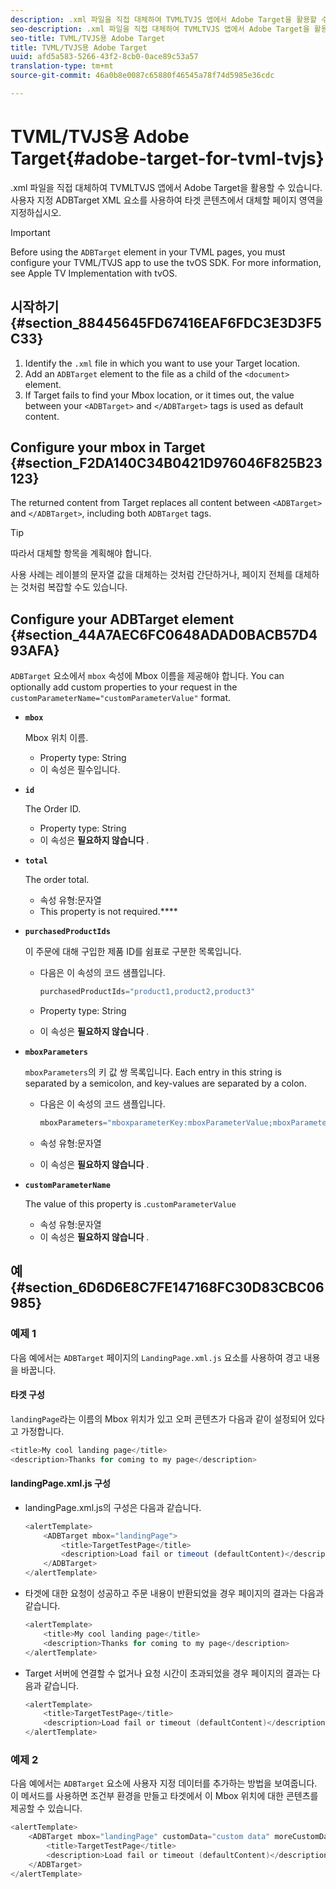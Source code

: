 ```yaml
---
description: .xml 파일을 직접 대체하여 TVMLTVJS 앱에서 Adobe Target을 활용할 수 있습니다. 사용자 지정 ADBTarget XML 요소를 사용하여 타겟 콘텐츠에서 대체할 페이지 영역을 지정하십시오.
seo-description: .xml 파일을 직접 대체하여 TVMLTVJS 앱에서 Adobe Target을 활용할 수 있습니다. 사용자 지정 ADBTarget XML 요소를 사용하여 타겟 콘텐츠에서 대체할 페이지 영역을 지정하십시오.
seo-title: TVML/TVJS용 Adobe Target
title: TVML/TVJS용 Adobe Target
uuid: afd5a583-5266-43f2-8cb0-0ace89c53a57
translation-type: tm+mt
source-git-commit: 46a0b8e0087c65880f46545a78f74d5985e36cdc

---
```



# TVML/TVJS용 Adobe Target{#adobe-target-for-tvml-tvjs}

.xml 파일을 직접 대체하여 TVMLTVJS 앱에서 Adobe Target을 활용할 수 있습니다. 사용자 지정 ADBTarget XML 요소를 사용하여 타겟 콘텐츠에서 대체할 페이지 영역을 지정하십시오.

>[!IMPORTANT]
>
>Before using the `ADBTarget` element in your TVML pages, you must configure your TVML/TVJS app to use the tvOS SDK. For more information, see Apple TV Implementation with tvOS.[](/help/ios/apple-tv-implementation-tvos/apple-tv-implementation-tvos.md)

## 시작하기 {#section_88445645FD67416EAF6FDC3E3D3F5C33}

1. Identify the `.xml` file in which you want to use your Target location.
1. Add an `ADBTarget` element to the file as a child of the `<document>` element.
1. If Target fails to find your Mbox location, or it times out, the value between your `<ADBTarget>` and `</ADBTarget>` tags is used as default content.

## Configure your mbox in Target {#section_F2DA140C34B0421D976046F825B23123}

The returned content from Target replaces all content between `<ADBTarget>` and `</ADBTarget>`, including both `ADBTarget` tags.

>[!TIP]
>
>따라서 대체할 항목을 계획해야 합니다.

사용 사례는 레이블의 문자열 값을 대체하는 것처럼 간단하거나, 페이지 전체를 대체하는 것처럼 복잡할 수도 있습니다.

## Configure your ADBTarget element {#section_44A7AEC6FC0648ADAD0BACB57D493AFA}

`ADBTarget` 요소에서 `mbox` 속성에 Mbox 이름을 제공해야 합니다. You can optionally add custom properties to your request in the `customParameterName="customParameterValue"` format.

* **`mbox`**

   Mbox 위치 이름.

   * Property type: String
   * 이 속성은 필수입니다.

* **`id`**

   The Order ID.

   * Property type: String
   * 이 속성은 **필요하지 않습니다** .

* **`total`**

   The order total.

   * 속성 유형:문자열
   * This property is not required.****

* **`purchasedProductIds`**

   이 주문에 대해 구입한 제품 ID를 쉼표로 구분한 목록입니다.

   * 다음은 이 속성의 코드 샘플입니다.


      ```objective-c
      purchasedProductIds="product1,product2,product3" 
      ```

   * Property type: String
   * 이 속성은 **필요하지 않습니다** .

* **`mboxParameters`**

   `mboxParameters`의 키 값 쌍 목록입니다. Each entry in this string is separated by a semicolon, and key-values are separated by a colon.

   * 다음은 이 속성의 코드 샘플입니다.

      ```objective-c
      mboxParameters="mboxparameterKey:mboxParameterValue;mboxParameterKey1:mboxParameterValue1;mboxParameterKey2:mboxParameterValue2"
      ```

   * 속성 유형:문자열
   * 이 속성은 **필요하지 않습니다** .

* **`customParameterName`**

   The value of this property is .`customParameterValue`

   * 속성 유형:문자열
   * 이 속성은 **필요하지 않습니다** .


## 예 {#section_6D6D6E8C7FE147168FC30D83CBC06985}

### 예제 1

다음 예에서는 `ADBTarget` 페이지의 `LandingPage.xml.js` 요소를 사용하여 경고 내용을 바꿉니다.

#### 타겟 구성

`landingPage`라는 이름의 Mbox 위치가 있고 오퍼 콘텐츠가 다음과 같이 설정되어 있다고 가정합니다.

```objective-c
<title>My cool landing page</title> 
<description>Thanks for coming to my page</description> 
```

#### landingPage.xml.js 구성

* landingPage.xml.js의 구성은 다음과 같습니다.

   ```js
   <alertTemplate> 
       <ADBTarget mbox="landingPage">  
           <title>TargetTestPage</title> 
           <description>Load fail or timeout (defaultContent)</description> 
       </ADBTarget>  
   </alertTemplate> 
   ```

* 타겟에 대한 요청이 성공하고 주문 내용이 반환되었을 경우 페이지의 결과는 다음과 같습니다.

   ```objective-c
   <alertTemplate> 
       <title>My cool landing page</title> 
       <description>Thanks for coming to my page</description> 
   </alertTemplate>
   ```

* Target 서버에 연결할 수 없거나 요청 시간이 초과되었을 경우 페이지의 결과는 다음과 같습니다.

   ```objective-c
   <alertTemplate> 
       <title>TargetTestPage</title> 
       <description>Load fail or timeout (defaultContent)</description> 
   </alertTemplate>
   ```

### 예제 2

다음 예에서는 `ADBTarget` 요소에 사용자 지정 데이터를 추가하는 방법을 보여줍니다. 이 메서드를 사용하면 조건부 환경을 만들고 타겟에서 이 Mbox 위치에 대한 콘텐츠를 제공할 수 있습니다.

```objective-c
<alertTemplate> 
    <ADBTarget mbox="landingPage" customData="custom data" moreCustomData="more custom data"> 
        <title>TargetTestPage</title> 
        <description>Load fail or timeout (defaultContent)</description> 
    </ADBTarget>  
</alertTemplate>
```
